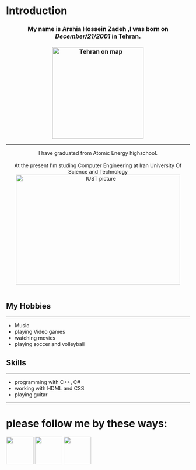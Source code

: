 # Introduction


### <div align="center"> My name is <b>Arshia Hossein Zadeh</b> ,I was born on <i>**December/21/2001**</i> in **Tehran**.<br><br><img src="https://www.researchgate.net/publication/319856281/figure/fig1/AS:779411431366686@1562837574660/Location-of-Tehran-City-in-Iran-regional-map.gif" alt="Tehran on map" width="250" height="250"></div>
--------------
<div align="center"> I have graduated from Atomic Energy highschool.</div><br>
<div align="center"> At the present I'm studing Computer Engineering at Iran University Of Science and Technology</div>
<div align="center"><img src="http://limoographic.com/wp-content/uploads/2017/05/ElmosanatUni-logo-LimooGraphic.jpg" alt="IUST picture" width="450" height="300"></div><br>

## My Hobbies
--------------
+ Music
+ playing Video games
+ watching movies
+ playing soccer and volleyball

## Skills
-------------
+ programming with C++, C#
+ working with HDML and CSS
+ playing guitar

-------------
# please follow me by these ways:
<a href="https://www.instagram.com/arshia_0_0_/">  <img src="https://upload.wikimedia.org/wikipedia/commons/thumb/e/e7/Instagram_logo_2016.svg/132px-Instagram_logo_2016.svg.png" alt="" width="75" height="75"></a>
<a href="https://t.me/Arshia_HZ">  <img src="https://upload.wikimedia.org/wikipedia/commons/8/82/Telegram_logo.svg" alt="" width="75" height="75"></a>
<a href="https://api.whatsapp.com/send?phone=989125088086">  <img src="https://1000merken.com/wp-content/uploads/2020/05/WhatsApp-Logo.png" alt="" width="75" height="75"></a>
